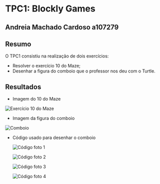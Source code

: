 # TPC1: Blockly Games

## Andreia Machado Cardoso a107279

## Resumo
O TPC1 consistiu na realização de dois exercícios:
* Resolver o exercício 10 do Maze;
* Desenhar a figura do comboio que o professor nos deu com o Turtle.

## Resultados
* Imagem do 10 do Maze
  
![Exercício 10 do Maze](./10Maze.png)

* Imagem da figura do comboio
  
![Comboio](./Comboio.png)

* Código usado para desenhar o comboio
  
  ![Código foto 1](./C1.png)
  
  ![Código foto 2](./C2.png)
  
  ![Código foto 3](./C3.png)
  
  ![Código foto 4](./C4.png)
